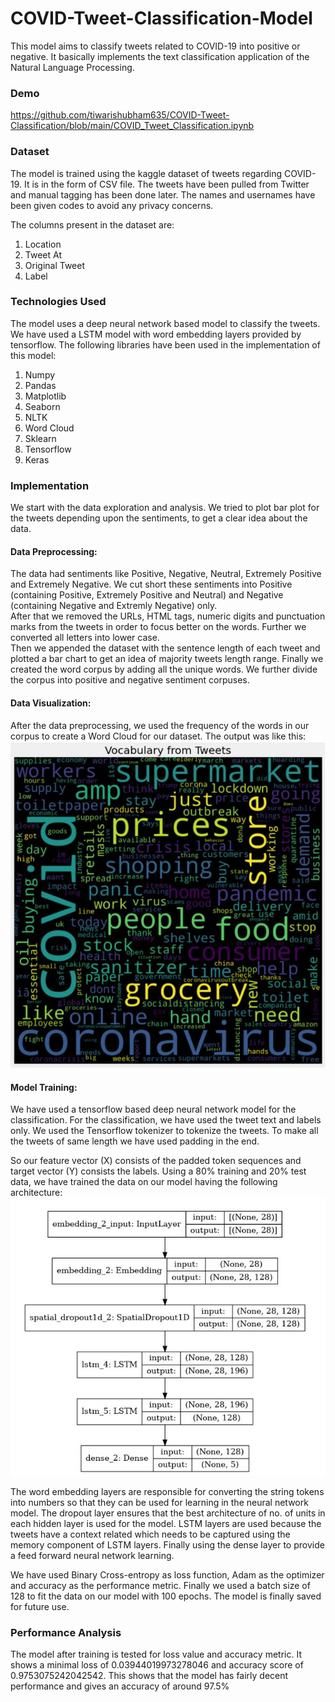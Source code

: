# COVID-Tweet-Classification-Model
This model aims to classify tweets related to COVID-19 into positive or negative. 
It basically implements the text classification application of the Natural Language Processing.

### Demo
https://github.com/tiwarishubham635/COVID-Tweet-Classification/blob/main/COVID_Tweet_Classification.ipynb

### Dataset
The model is trained using the kaggle dataset of tweets regarding COVID-19.
It is in the form of CSV file. The tweets have been pulled from Twitter and manual tagging has been done later. 
The names and usernames have been given codes to avoid any privacy concerns.

The columns present in the dataset are:
1. Location
2. Tweet At
3. Original Tweet
4. Label

### Technologies Used
The model uses a deep neural network based model to classify the tweets. We have used a LSTM model with word embedding layers provided by tensorflow. 
The following libraries have been used in the implementation of this model:
1. Numpy
2. Pandas
3. Matplotlib
4. Seaborn
5. NLTK
6. Word Cloud
7. Sklearn
8. Tensorflow
9. Keras

### Implementation
We start with the data exploration and analysis. We tried to plot bar plot for the tweets depending upon the sentiments, to get a clear idea about the data. 
#### Data Preprocessing: 
The data had sentiments like Positive, Negative, Neutral, Extremely Positive and Extremely Negative. 
We cut short these sentiments into Positive (containing Positive, Extremely Positive and Neutral) and Negative (containing Negative and Extremly Negative) only. <br/>
After that we removed the URLs, HTML tags, numeric digits and punctuation marks from the tweets in order to focus better on the words. 
Further we converted all letters into lower case. <br/>
Then we appended the dataset with the sentence length of each tweet and plotted a bar chart to get an idea of majority tweets length range. 
Finally we created the word corpus by adding all the unique words. We further divide the corpus into positive and negative sentiment corpuses.

#### Data Visualization: 
After the data preprocessing, we used the frequency of the words in our corpus to create a Word Cloud for our dataset. The output was like this:
![WordCloud](WordCloud.jpg)

#### Model Training: 
We have used a tensorflow based deep neural network model for the classification. For the classification, we have used the tweet text and labels only. 
We used the Tensorflow tokenizer to tokenize the tweets. To make all the tweets of same length we have used padding in the end. <br/>

So our feature vector (X) consists of the padded token sequences and target vector (Y) consists the labels. 
Using a 80% training and 20% test data, we have trained the data on our model having the following architecture:
![Architecture](Architecture.jpg)

The word embedding layers are responsible for converting the string tokens into numbers so that they can be used for learning in the neural network model. 
The dropout layer ensures that the best architecture of no. of units in each hidden layer is used for the model. 
LSTM layers are used because the tweets have a context related which needs to be captured using the memory component of LSTM layers. 
Finally using the dense layer to provide a feed forward neural network learning. <br/>

We have used Binary Cross-entropy as loss function, Adam as the optimizer and accuracy as the performance metric. 
Finally we used a batch size of 128 to fit the data on our model with 100 epochs. The model is finally saved for future use.

### Performance Analysis
The model after training is tested for loss value and accuracy metric. It shows a minimal loss of 0.03944019973278046 and accuracy score of 0.9753075242042542. 
This shows that the model has fairly decent performance and gives an accuracy of around 97.5%
